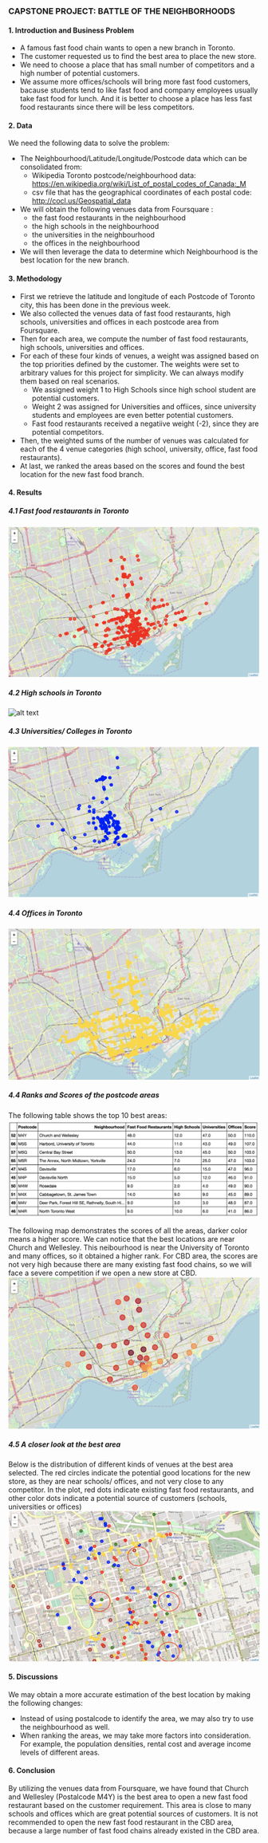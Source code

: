 ### CAPSTONE PROJECT: BATTLE OF THE NEIGHBORHOODS
#### 1. Introduction and Business Problem
* A famous fast food chain wants to open a new branch in Toronto.
* The customer requested us to find the best area to place the new store.
* We need to choose a place that has small number of competitors and a high number of potential customers.
* We assume more offices/schools will bring more fast food customers, bacause students tend to like fast food and company employees usually take fast food for lunch. And it is better to choose a place has less fast food restaurants since there will be less competitors.

#### 2. Data
We need the following data to solve the problem:
* The Neighbourhood/Latitude/Longitude/Postcode data which can be consolidated from:
    * Wikipedia Toronto postcode/neighbourhood data: https://en.wikipedia.org/wiki/List_of_postal_codes_of_Canada:_M
    * csv file that has the geographical coordinates of each postal code: http://cocl.us/Geospatial_data
* We will obtain the following venues data from Foursquare :
    * the fast food restaurants in the neighbourhood
    * the high schools in the neighbourhood
    * the universities in the neighbourhood
    * the offices in the neighbourhood
* We will then leverage the data to determine which Neighbourhood is the best location for the new branch.

#### 3. Methodology
* First we retrieve the latitude and longitude of each Postcode of Toronto city, this has been done in the previous week.
* We also collected the venues data of fast food restaurants, high schools, universities and offices in each postcode area from Foursquare.
* Then for each area, we compute the number of fast food restaurants, high schools, universities and offices.
* For each of these four kinds of venues, a weight was assigned based on the top priorities defined by the customer. The weights were set to arbitrary values for this project for simplicity. We can always modify them based on real scenarios.
    * We assigned weight 1 to High Schools since high school student are potential customers.
    * Weight 2 was assigned for Universities and offiices, since university students and employees are even better potential customers.
    * Fast food restaurants received a negatiive weight (-2), since they are potential competitors.
* Then, the weighted sums of the number of venues was calculated for each of the 4 venue categories (high school, university, office, fast food restaurants).
* At last, we ranked the areas based on the scores and found the best location for the new fast food branch.

#### 4. Results
##### 4.1 Fast food restaurants in Toronto
![alt text](fastfood.png)

##### 4.2 High schools in Toronto
![alt text](school.png)

##### 4.3 Universities/ Colleges in Toronto
![alt text](university.png)

##### 4.4 Offices in Toronto
![alt text](office.png)

##### 4.4 Ranks and Scores of the postcode areas
The following table shows the top 10 best areas:
![alt text](score.png)

The following map demonstrates the scores of all the areas, darker color means a higher score. We can notice that the best locations are near Church and Wellesley. This neibourhood is near the University of Toronto and many offices, so it obtained a higher rank. For CBD area, the scores are not very high because there are many existing fast food chains, so we will face a severe competition if we open a new store at CBD.
![alt text](overview.png)

##### 4.5 A closer look at the best area
Below is the distribution of different kinds of venues at the best area selected. The red circles indicate the potential good locations for the new store, as they are near schools/ offices, and not very close to any competitor. In the plot, red dots indicate existing fast food restaurants, and other color dots indicate a potential source of customers (schools, universities or offices)
![alt text](best.png)

#### 5. Discussions
We may obtain a more accurate estimation of the best location by making the following changes:
* Instead of using postalcode to identify the area, we may also try to use the neighbourhood as well.
* When ranking the areas, we may take more factors into consideration. For example, the population densities, rental cost and average income levels of different areas.

#### 6. Conclusion
By utilizing the venues data from Foursquare, we have found that Church and Wellesley (Postalcode M4Y) is the best area to open a new fast food restaurant based on the customer requirement. This area is close to many schools and offices which are great potential sources of customers. It is not recommended to open the new fast food restaurant in the CBD area, because a large number of fast food chains already existed in the CBD area.


